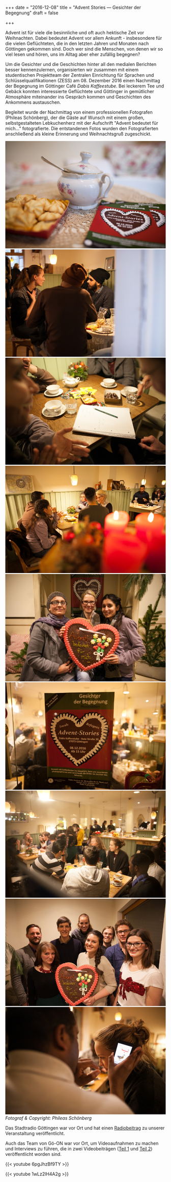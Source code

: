 +++
date = "2016-12-08"
title = "Advent Stories ― Gesichter der Begegnung"
draft = false

+++

Advent ist für viele die besinnliche und oft auch hektische Zeit vor Weihnachten.
Dabei bedeutet Advent vor allem Ankunft - insbesondere für die vielen Geflüchteten,
die in den letzten Jahren und Monaten nach Göttingen gekommen sind.
Doch wer sind die Menschen,
von denen wir so viel lesen und hören,
uns im Alltag aber eher zufällig begegnen?

Um die Gesichter und die Geschichten hinter all den medialen Berichten besser kennenzulernen,
organisierten wir zusammen mit einem studentischen Projektteam der
Zentralen Einrichtung für Sprachen und Schlüsselqualifikationen (ZESS)
am 08. Dezember 2016 einen Nachmittag der Begegnung im Göttinger Café *Dabis Kaffeestube*.
Bei leckerem Tee und Gebäck konnten interessierte Geflüchtete und Göttinger
in gemütlicher Atmosphäre miteinander ins Gespräch kommen
und Geschichten des Ankommens austauschen.

Begleitet wurde der Nachmittag von einem professionellen Fotografen (Phileas Schönberg),
der die Gäste auf Wunsch mit einem großen, selbstgestalteten Lebkuchenherz mit der Aufschrift
"Advent bedeutet für mich..." fotografierte.
Die entstandenen Fotos wurden den Fotografierten anschließend als kleine Erinnerung und Weihnachtsgruß zugeschickt.

![2016-12-08_IMG_9819](/images/2016-12-08_IMG_9819.jpg)
![2016-12-08_IMG_9847](/images/2016-12-08_IMG_9847.jpg)
![2016-12-08_IMG_9856](/images/2016-12-08_IMG_9856.jpg)
![2016-12-08_IMG_9888](/images/2016-12-08_IMG_9888.jpg)
![2016-12-08_IMG_9909](/images/2016-12-08_IMG_9909.jpg)
![2016-12-08_IMG_9915](/images/2016-12-08_IMG_9915.jpg)
![2016-12-08_IMG_9917](/images/2016-12-08_IMG_9917.jpg)
![2016-12-08_IMG_9925](/images/2016-12-08_IMG_9925.jpg)
![2016-12-08_IMG_9941](/images/2016-12-08_IMG_9941.jpg)
*Fotograf & Copyright: Phileas Schönberg*

Das Stadtradio Göttingen war vor Ort und hat einen
[Radiobeitrag](http://www.stadtradio-goettingen.de/beitraege/uni_und_wissenschaft/archiv/2016/adventsgeschichten_ein_nachmittag_der_begegnungen_fuer_goettinger_und_gefluechtete/index_ger.html)
zu unserer Veranstaltung veröffentlicht.

Auch das Team von Gö-ON war vor Ort, um Videoaufnahmen zu machen und Interviews zu führen,
die in zwei Videobeiträgen ([Teil 1](https://youtu.be/6pgJhzBf9TY) und [Teil 2](https://youtu.be/1wLz2lH4A2g))
veröffentlicht worden sind.

{{< youtube 6pgJhzBf9TY >}}

{{< youtube 1wLz2lH4A2g >}}

